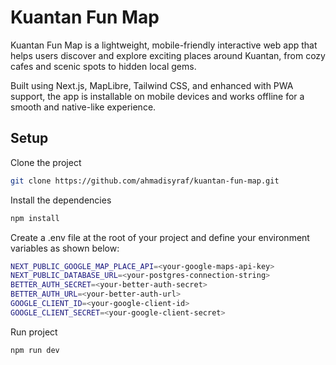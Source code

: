 # Kuantan Fun Map

Kuantan Fun Map is a lightweight, mobile-friendly interactive web app that helps users discover and explore exciting places around Kuantan, from cozy cafes and scenic spots to hidden local gems.

Built using Next.js, MapLibre, Tailwind CSS, and enhanced with PWA support, the app is installable on mobile devices and works offline for a smooth and native-like experience.

## Setup

Clone the project

```bash
git clone https://github.com/ahmadisyraf/kuantan-fun-map.git
```

Install the dependencies

```bash
npm install
```

Create a .env file at the root of your project and define your environment variables as shown below:

```bash
NEXT_PUBLIC_GOOGLE_MAP_PLACE_API=<your-google-maps-api-key>
NEXT_PUBLIC_DATABASE_URL=<your-postgres-connection-string>
BETTER_AUTH_SECRET=<your-better-auth-secret>
BETTER_AUTH_URL=<your-better-auth-url>
GOOGLE_CLIENT_ID=<your-google-client-id>
GOOGLE_CLIENT_SECRET=<your-google-client-secret>
```

Run project

```bash
npm run dev
```
